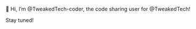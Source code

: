 👋 Hi, I’m @TweakedTech-coder, the code sharing user for @TweakedTech!

Stay tuned!

<!---
TweakedTech-coder/TweakedTech-coder is a ✨ special ✨ repository because its `README.md` (this file) appears on your GitHub profile.
You can click the Preview link to take a look at your changes.
--->
